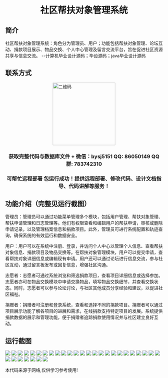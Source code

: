 <p><h1 align="center">社区帮扶对象管理系统</h1></p>

## 简介
社区帮扶对象管理系统：角色分为管理员、用户；功能包括帮扶对象管理、论坛互动、捐款项目展示、物品交换、个人中心管理及留言交流平台，旨在促进社区资源共享与信息交流。    --计算机毕业设计源码；毕设源码；java毕业设计源码


## 联系方式
<img src="https://bs-1329754181.cos.ap-shanghai.myqcloud.com/wx.jpg" alt="二维码" style="display: block; margin: 0 auto;" width="200px">
<p><h3 align="center">获取完整代码与数据库文件 + 微信：bysj5151 QQ: 86050149 QQ群: 783742310</h3></p>
<p><h3 align="center">可帮忙远程部署 包运行成功！提供远程部署、修改代码、设计文档指导、代码讲解等服务！</h3></p>

## 功能介绍（完整见运行截图）
管理员：管理员可以通过功能菜单管理多个模块，包括用户管理、帮扶对象管理、帮扶申请管理和日志管理等。他们有权限查看和编辑用户的帮扶申请，审核或删除申请记录，以及管理档案信息和捐款项目。此外，管理员可进行系统配置和轨迹查询，确保系统的有效运行和数据安全。

用户：用户可以在系统中注册、登录，并访问个人中心以管理个人信息、查看帮扶对象信息、捐款项目及物品交换等。在帮扶对象管理模块，用户可以提交申请，查看帮扶对象详细信息或编辑现有申请。用户还可以通过论坛进行信息交流，参与社区互动，通过留言板发布或回复信息，增强社区沟通。

志愿者：志愿者可通过系统浏览和筛选捐款项目，查看项目详细信息或选择参加。志愿者亦可在物品交换模块中申请交换物品，填写物品交换细节，并查看交换状态。同时，志愿者可以参与论坛讨论，与社区其他成员分享经验和建议，以促进社区福祉。

捐赠者：捐赠者可注册和登录系统，查看和选择不同的捐款项目。捐赠者可以通过项目展示功能了解各项目的进展和需求，在线捐款支持特定项目的发展。系统提供捐款数据的展示和管理功能，便于捐赠者追踪捐款使用情况并与社区建立良好互动。


## 运行截图
![](https://bs-1329754181.cos.ap-shanghai.myqcloud.com/spring/CommunitySupportObjectManagementSystem/img/001.jpg)
![](https://bs-1329754181.cos.ap-shanghai.myqcloud.com/spring/CommunitySupportObjectManagementSystem/img/002.jpg)
![](https://bs-1329754181.cos.ap-shanghai.myqcloud.com/spring/CommunitySupportObjectManagementSystem/img/003.jpg)
![](https://bs-1329754181.cos.ap-shanghai.myqcloud.com/spring/CommunitySupportObjectManagementSystem/img/004.jpg)
![](https://bs-1329754181.cos.ap-shanghai.myqcloud.com/spring/CommunitySupportObjectManagementSystem/img/005.jpg)
![](https://bs-1329754181.cos.ap-shanghai.myqcloud.com/spring/CommunitySupportObjectManagementSystem/img/006.jpg)
![](https://bs-1329754181.cos.ap-shanghai.myqcloud.com/spring/CommunitySupportObjectManagementSystem/img/007.jpg)
![](https://bs-1329754181.cos.ap-shanghai.myqcloud.com/spring/CommunitySupportObjectManagementSystem/img/008.jpg)
![](https://bs-1329754181.cos.ap-shanghai.myqcloud.com/spring/CommunitySupportObjectManagementSystem/img/009.jpg)
![](https://bs-1329754181.cos.ap-shanghai.myqcloud.com/spring/CommunitySupportObjectManagementSystem/img/010.jpg)
![](https://bs-1329754181.cos.ap-shanghai.myqcloud.com/spring/CommunitySupportObjectManagementSystem/img/011.jpg)
![](https://bs-1329754181.cos.ap-shanghai.myqcloud.com/spring/CommunitySupportObjectManagementSystem/img/012.jpg)
![](https://bs-1329754181.cos.ap-shanghai.myqcloud.com/spring/CommunitySupportObjectManagementSystem/img/013.jpg)
![](https://bs-1329754181.cos.ap-shanghai.myqcloud.com/spring/CommunitySupportObjectManagementSystem/img/014.jpg)
![](https://bs-1329754181.cos.ap-shanghai.myqcloud.com/spring/CommunitySupportObjectManagementSystem/img/015.jpg)
![](https://bs-1329754181.cos.ap-shanghai.myqcloud.com/spring/CommunitySupportObjectManagementSystem/img/016.jpg)
![](https://bs-1329754181.cos.ap-shanghai.myqcloud.com/spring/CommunitySupportObjectManagementSystem/img/017.jpg)
![](https://bs-1329754181.cos.ap-shanghai.myqcloud.com/spring/CommunitySupportObjectManagementSystem/img/018.jpg)
![](https://bs-1329754181.cos.ap-shanghai.myqcloud.com/spring/CommunitySupportObjectManagementSystem/img/019.jpg)
![](https://bs-1329754181.cos.ap-shanghai.myqcloud.com/spring/CommunitySupportObjectManagementSystem/img/020.jpg)
![](https://bs-1329754181.cos.ap-shanghai.myqcloud.com/spring/CommunitySupportObjectManagementSystem/img/021.jpg)
![](https://bs-1329754181.cos.ap-shanghai.myqcloud.com/spring/CommunitySupportObjectManagementSystem/img/022.jpg)
![](https://bs-1329754181.cos.ap-shanghai.myqcloud.com/spring/CommunitySupportObjectManagementSystem/img/023.jpg)
![](https://bs-1329754181.cos.ap-shanghai.myqcloud.com/spring/CommunitySupportObjectManagementSystem/img/024.jpg)
![](https://bs-1329754181.cos.ap-shanghai.myqcloud.com/spring/CommunitySupportObjectManagementSystem/img/025.jpg)
![](https://bs-1329754181.cos.ap-shanghai.myqcloud.com/spring/CommunitySupportObjectManagementSystem/img/026.jpg)
![](https://bs-1329754181.cos.ap-shanghai.myqcloud.com/spring/CommunitySupportObjectManagementSystem/img/027.jpg)
![](https://bs-1329754181.cos.ap-shanghai.myqcloud.com/spring/CommunitySupportObjectManagementSystem/img/028.jpg)
![](https://bs-1329754181.cos.ap-shanghai.myqcloud.com/spring/CommunitySupportObjectManagementSystem/img/029.jpg)
![](https://bs-1329754181.cos.ap-shanghai.myqcloud.com/spring/CommunitySupportObjectManagementSystem/img/030.jpg)
![](https://bs-1329754181.cos.ap-shanghai.myqcloud.com/spring/CommunitySupportObjectManagementSystem/img/031.jpg)
![](https://bs-1329754181.cos.ap-shanghai.myqcloud.com/spring/CommunitySupportObjectManagementSystem/img/032.jpg)

<p>本代码来源于网络,仅供学习参考使用!</p>
